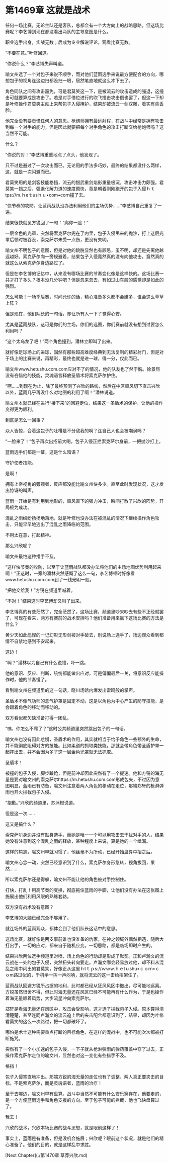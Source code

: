 # 第1469章 这就是战术

任何一场比赛，无论主队还是客队，总都会有一个大方向上的战略思路。但这场比赛呢？李艺博到现在都没看出两队的主导意图是什么。

职业选手出身，实战无数；后成为专业解说评论，观看比赛无数。

“不要在意。”叶修回道。

“你说什么？”李艺博失声叫道。

喻文州选了一个对包子来说不顺手，而对他们蓝雨选手来说最方便配合的方向，哪想包子的视角连这边扫都没扫一眼，居然笔直地就这么冲下去了。

角色同队之间有攻击豁免，可是君莫笑这一下，是被流云的攻击造成的强退，这撞击可就要算成是攻击了。若是对手借位进行的吹飞撞击攻击倒也罢了，但这一下却是叶修操作君莫笑主动上来帮包子入侵掩护，结果却被流云一剑双雕，着实有些丢脸。

他完全没有要责怪任何人的意思。枪炮师拥有最远射程，在战斗中经常是拥有攻击到每一个对手的能力，但是因此就要把每个对手角色的攻击打断交给枪炮师吗？这当然不可能。

什么？

“你说的对！”李艺博重重地点了点头，他发现了。

只不过是避过了一次攻击而已。无论用的手法多巧妙，最终的结果都没什么两样，这，就是一次闪避而已。

君莫笑用的是剑客技能格挡，流云的银武重剑焰影重量极沉，攻击冲击力颇强。君莫笑一挡之后，强退化解力道的速度颇快，竟是朝着刚刚跑开的包子入侵ｈｔtps://m.ｈeｔusｈｕ•com•coｍ撞了去。

“快节奏的攻防，让蓝雨战队没办法利用他们的主场优势……”李艺博自己重复了一遍。

结果很快就见方锐回了一句：“爬你一脸！”

一层金色的光罩，突然将索克萨尔兜在了内里，包子入侵甩来的抛沙，打上这层光罩后顿时被吞没，索克萨尔未受一点伤，更没有失明。

喻文州不明包子的意图，但是对他的跳脱显然也有顾忌，虽不明，却还是先离他越远越好。索克萨尔向一旁规避着，结果包子入侵竟然真的没有向他攻击，竟然真的就这么从索克萨尔身边路过了。

但是在李艺博的记忆中，从来没有哪场比赛的节奏变化像是这样快的。这场比赛一共才打了多久？根本没几分钟吧？但是忽来忽去，有如过山车般的感觉却是如此的强烈。

怎么可能！一场季后赛，时间允许的话，精心准备多久都不会嫌多，谁会这么草草上阵？

但是现在，他们队长的一句话，却让所有人一下子觉得心安。

尤其是蓝雨战队，这可是你们的主场，你们的选图，你们赛前就没有想到过要怎么利用吗？

“这个太乌龙了吧！”两个角色撞到，潘林立即叫了出来。

就好像足球场上的进球，固然有那些超高难度经典到无法复制的精彩射门，但是对于场上的比赛来说，再精彩，最终也就是进一球，得一分，仅此而已。

喻文州www.hetushu.com.com应对不了的情况，他的队友也了然于胸。徐景熙没有吝惜他的技能，灵魂语言释放圣盾术将索克萨尔护住。

“啊……到现在为止，除了最终预测了兴欣的路线，然后在中区顺风切下直击兴欣以外，蓝雨几乎再没什么对地图的利用了啊！”潘林说道。

喻文州本就已经在进行“接下来”的回避走位，结果这一圣盾术的保护，让他的操作变得更为顺利。

到底是怎么一回事？

众人皆惊，合着这包子的吐槽是不分敌我的啊？连自己人也会被嘲讽吗？

“一脸来了！”包子再次出招前大喝，包子入侵正拦索克萨尔身前，一把抛沙打上。

蓝雨选手们都是一怔，这是什么暗语？

守护使者技能。

是啊！

拥有上帝视角的旁观者，反应都没能比喻文州快多少。直至此时发现状况，这才发出惊讶的叫声。

蓝雨一开始是有利用到地形的，顺风直下的强力冲击，瞬间打散了兴欣的阵势，开局极为成功。

混乱之雨纷纷扬扬地落地，就是叶修也没办法在被混乱的情况下继续操作角色攻击，只能早早地逃出了混乱之雨降临的范围。

不用太在意，打起精神。

那么兴欣呢？

喻文州最怕这种措手不及。

“这样快节奏的攻防，以至于让蓝雨战队都没办法将他们的主场地图优势利用起来啊！”正这时，一旁的潘林突然感慨了这么一句，李艺博顿时好像看www.hetushu.com.com到了一线光明一般。

“把他交给我！”方锐在频道里喊着。

“不对！”结果这时李艺博却又叫了出来。

李艺博真的有些茫然了，完全茫然了。这场比赛，频道里吵来吵去有些不正经就罢了，可现在看来，两方有赛前的战术安排吗？他们准备用来赢下这场比赛的方法是什么？

黄少天如此彪悍的一记幻影无形剑被对手破去，别说场上选手了，场边观众看到都情不自禁地感到不安起来。

这边！

“啊？”潘林以为自己有什么说错，吓一跳。

他的意识、反应、判断，统统都能做出应对，可是偏偏最后一关，将意识反应能操作时，他的节奏慢了。

看到喻文州在频道里的这一句话，晓川场馆内爆发出雷鸣般的掌声。

圣盾术不像气功师的念气护罩是固定不动，这是以角色为中心产生的防守技能，是会跟着角色的移动而移动的。

双方看似都欠缺准备打得一团乱。

“咦，你怎么不爬了？”这时公共频道里突然跳出包子的一句话。

喻文州也没有因此怠慢，圣盾术的作用，其实就相当于给予角色一些额外的生命，并不能彻底阻碍对方的技能。比如柔道的抓取类技能，那就会带角色带圣盾护罩一起摔出去，并不会因为多了这一层金色光罩就无法抓取。

圣盾术！

被撞的包子入侵，脚步踉跄，但是前冲却因此突然有了一个提速。他和方锐的海无量是要对喻文州的索克萨尔https://m.hetushu.com.com形成包夹，不过因为意图明显，蓝雨已有防备，喻文州注意着两人角色的移动在走位，那端郑轩的枪淋弹雨也开火拦截包子入侵。

“抱歉。”兴欣的频道里，苏沐橙说道。

但是这一次……

这又是搞什么？

索克萨尔身边并没有贴身选手，而她是唯一一个可以用攻击去干扰对手的人，结果她没有注意到这个混乱之雨的释放，某种程度上来说，算是她的一个纰漏。

这样的尴尬，喻文州早就习惯了，他丝毫不为所动，已经开始盘算中招之后。

喻文州心念一动，突然已经意识到了什么，索克萨尔身形急转，视角拔回，果然……

所以索克萨尔还是得躲，喻文州不能让他的角色被对手控制住。

打快，打乱！用高节奏的变换，彻底拖住蓝雨的手脚，让他们没有办法在这张图上施展出他们利用风眼的熟练套路。

双方没有战术没有意图？

李艺博的大脑已经完全不够用了。

就连场外的蓝雨观众，都体会到了他们队长这话中的意思。

这场比赛，就好像是两支事前谁也没准备的仇家，在神之领域外偶然相遇，随后大打出手，一切的应对，都来自于随机应变。一切思路，都是临场即时产生的。

结果兴欣两位选手频道里对喷，场上角色的行动却是形成了默契。正和卢瀚文的流云战在一处的包子入侵，突然扭头转向要走。卢瀚文哪会轻易放过他，却不料从混乱之雨中闪出的君莫笑，好像正从这里ｈtｔｐs://ｗｗw.ｈｅtｕshu•ｃｏｍ•ｃｏm路过似的，千机伞一挥一声闷响，就将流云的这一击给招架住了。

蓝雨战队回避方锐所占据的地利，此时都已经从狂风风区中撤出，尽可能地远离。方锐虽然很舍不得，但此时海无量还在风区已经不可能再有什么作为，于是也操作着海无量顺着风势，大步流星冲向索克萨尔。

郑轩是看海无量还在风区中，攻击会受影响，这才选了拦截包子入侵。原本算得清清楚楚，甚至连同卢瀚文的流云追上后的夹击配合都意识到了，结果，却因为叶修君莫笑的这么一次路过，把一切都破坏了。

哪怕是术士这种需要重点打断的目标角色，在这样的混战中，也不可能次次都被打断施咒。

突然有了一个小加速的包子入侵，一下子就从枪淋弹雨的弹药覆盖中穿了过去，正操作索克萨尔走位的喻文州，显然也对这一变化有些措手不及。

格挡！

包子入侵笔直地冲出。那端方锐的海无量的走位也有了调整，两人真正要夹击的目标，不是索克萨尔，而是灵魂语者，蓝雨的治疗！

至于去哪边，喻文州早有盘算。战斗中当然不可能有什么安乐窝存在，他要走的，是一个方便蓝雨选手和角色支援的方向。至于包子可能的拦截，他也飞快盘算过了。

我去！

兴欣的战术，兴欣本场比赛的战斗思想，就是眼前这样了！

事实上，蓝雨是有准备，但是没机会施展；兴欣呢？眼前这个状况，就是他们的精心准备了。他们的目的，就是这样乱中求胜。



[Next Chapter](./第1470章 草莽兴欣.md)